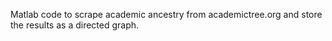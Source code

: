 Matlab code to scrape academic ancestry from academictree.org and store the results as a directed graph.
